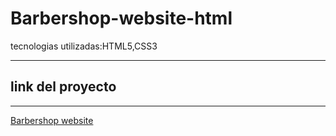 # Barbershop-website-html
tecnologias utilizadas:HTML5,CSS3

------

## link del proyecto


------

<a href="https://xbernardoalvez66.github.io/Barbershop-website-html/Barbershop-website-html/index.html">Barbershop website</a>
